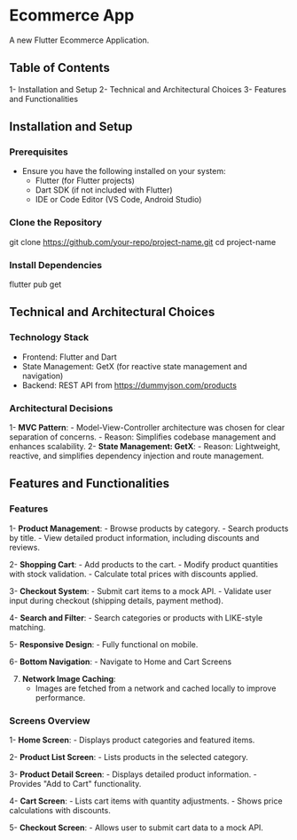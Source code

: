 # Ecommerce App

A new Flutter Ecommerce Application.

## Table of Contents

1- Installation and Setup
2- Technical and Architectural Choices
3- Features and Functionalities

## Installation and Setup
### Prerequisites
- Ensure you have the following installed on your system:
    - Flutter (for Flutter projects)
    - Dart SDK (if not included with Flutter)
    - IDE or Code Editor (VS Code, Android Studio)

### Clone the Repository
git clone https://github.com/your-repo/project-name.git
cd project-name


### Install Dependencies
flutter pub get

## Technical and Architectural Choices
### Technology Stack
- Frontend: Flutter and Dart
- State Management: GetX (for reactive state management and navigation)
- Backend: REST API from https://dummyjson.com/products

### Architectural Decisions
1- **MVC Pattern**:
    - Model-View-Controller architecture was chosen for clear separation of concerns.
    - Reason: Simplifies codebase management and enhances scalability.
2- **State Management: GetX**:
    - Reason: Lightweight, reactive, and simplifies dependency injection and route management.

## Features and Functionalities
### Features
1- **Product Management**:
    - Browse products by category.
    - Search products by title.
    - View detailed product information, including discounts and reviews.

2- **Shopping Cart**:
    - Add products to the cart.
    - Modify product quantities with stock validation.
    - Calculate total prices with discounts applied.

3- **Checkout System**:
    - Submit cart items to a mock API.
    - Validate user input during checkout (shipping details, payment method).

4- **Search and Filter**:
    - Search categories or products with LIKE-style matching.

5- **Responsive Design**:
    - Fully functional on mobile.

6- **Bottom Navigation**:
    - Navigate to Home and Cart Screens

7. **Network Image Caching**:
    - Images are fetched from a network and cached locally to improve performance.

### Screens Overview
1- **Home Screen**:
    - Displays product categories and featured items.

2- **Product List Screen**:
    - Lists products in the selected category.

3- **Product Detail Screen**:
    - Displays detailed product information.
    - Provides "Add to Cart" functionality.

4- **Cart Screen**:
    - Lists cart items with quantity adjustments.
    - Shows price calculations with discounts.

5- **Checkout Screen**:
    - Allows user to submit cart data to a mock API.
